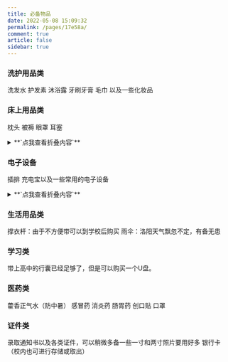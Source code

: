 ```yaml
---
title: 必备物品
date: 2022-05-08 15:09:32
permalink: /pages/17e58a/
comment: true
article: false
sidebar: true
---
```

### 洗护用品类
洗发水 护发素 沐浴露 牙刷牙膏 毛巾 以及一些化妆品

### 床上用品类
 枕头 被褥 眼罩 耳塞
   <details>
<summary>**`点我查看折叠内容`**</summary>
 寝室人口比较多，有这两个可以让自己的宿舍生活质量更高一点
 
</details>

  
 ### 电子设备
  插排 充电宝以及一些常用的电子设备
    <details>
<summary>**`点我查看折叠内容`**</summary>
温馨小提示
  
 <ul>
     <li>1.插排：建议不要拉到床上，也许方便但是不安全<>
     <li>2.体重秤（可以等到寝室跟室友商量一起买一个）<>
     <li>3.发光化妆镜（小仙女必备）<>
 </ul>
</details>

  
 ### 生活用品类
   撑衣杆：由于不方便带可以到学校后购买
   雨伞：洛阳天气飘忽不定，有备无患
 ### 学习类
   带上高中的行囊已经足够了，但是可以购买一个U盘。
 ### 医药类
   藿香正气水（防中暑）
   感冒药 消炎药 肠胃药 创口贴 口罩
 ### 证件类
   录取通知书以及各类证件，可以稍微多备一些一寸和两寸照片要用好多
   银行卡（校内也可进行存储或取出）